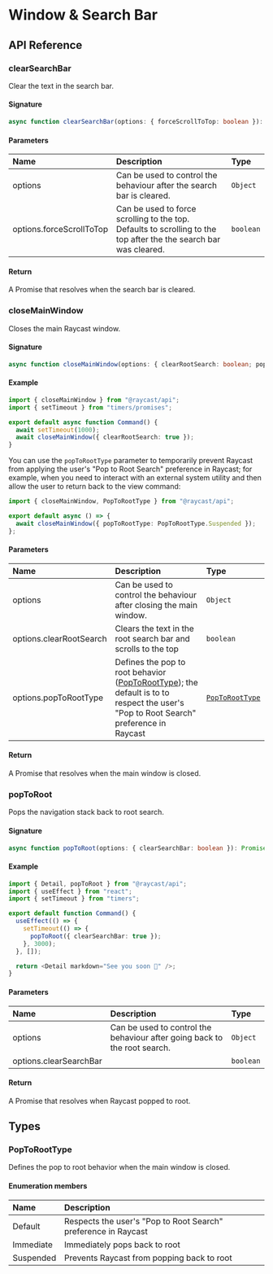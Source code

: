 # Window & Search Bar

## API Reference

### clearSearchBar

Clear the text in the search bar.

#### Signature

```typescript
async function clearSearchBar(options: { forceScrollToTop: boolean }): Promise<void>;
```

#### Parameters

| Name | Description | Type |
| :--- | :--- | :--- |
| options | Can be used to control the behaviour after the search bar is cleared. | <code>Object</code> |
| options.forceScrollToTop | Can be used to force scrolling to the top. Defaults to scrolling to the top after the the search bar was cleared. | <code>boolean</code> |

#### Return

A Promise that resolves when the search bar is cleared.

### closeMainWindow

Closes the main Raycast window.

#### Signature

```typescript
async function closeMainWindow(options: { clearRootSearch: boolean; popToRootType?: PopToRootType }): Promise<void>;
```

#### Example

```typescript
import { closeMainWindow } from "@raycast/api";
import { setTimeout } from "timers/promises";

export default async function Command() {
  await setTimeout(1000);
  await closeMainWindow({ clearRootSearch: true });
}
```

You can use the `popToRootType` parameter to temporarily prevent Raycast from applying the user's "Pop to Root Search" preference in Raycast; for example, when you need to interact with an external system utility and then allow the user to return back to the view command:

```typescript
import { closeMainWindow, PopToRootType } from "@raycast/api";

export default async () => {
  await closeMainWindow({ popToRootType: PopToRootType.Suspended });
};
```

#### Parameters

| Name | Description | Type |
| :--- | :--- | :--- |
| options | Can be used to control the behaviour after closing the main window. | <code>Object</code> |
| options.clearRootSearch | Clears the text in the root search bar and scrolls to the top | <code>boolean</code> |
| options.popToRootType | Defines the pop to root behavior ([PopToRootType](window-and-search-bar.md#poptoroottype)); the default is to to respect the user's "Pop to Root Search" preference in Raycast | <code>[PopToRootType](window-and-search-bar.md#poptoroottype)</code> |

#### Return

A Promise that resolves when the main window is closed.

### popToRoot

Pops the navigation stack back to root search.

#### Signature

```typescript
async function popToRoot(options: { clearSearchBar: boolean }): Promise<void>;
```

#### Example

```typescript
import { Detail, popToRoot } from "@raycast/api";
import { useEffect } from "react";
import { setTimeout } from "timers";

export default function Command() {
  useEffect(() => {
    setTimeout(() => {
      popToRoot({ clearSearchBar: true });
    }, 3000);
  }, []);

  return <Detail markdown="See you soon 👋" />;
}
```

#### Parameters

| Name | Description | Type |
| :--- | :--- | :--- |
| options | Can be used to control the behaviour after going back to the root search. | <code>Object</code> |
| options.clearSearchBar |  | <code>boolean</code> |

#### Return

A Promise that resolves when Raycast popped to root.

## Types

### PopToRootType

Defines the pop to root behavior when the main window is closed.

#### Enumeration members

| Name      | Description                                                    |
| :-------- | :------------------------------------------------------------- |
| Default   | Respects the user's "Pop to Root Search" preference in Raycast |
| Immediate | Immediately pops back to root                                  |
| Suspended | Prevents Raycast from popping back to root                     |
